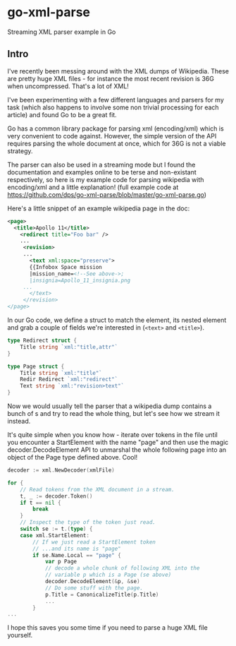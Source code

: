 go-xml-parse
============

Streaming XML parser example in Go

Intro
-----

I've recently been messing around with the XML dumps of Wikipedia. These are pretty huge XML files - for instance the most recent revision is 36G when uncompressed. That's a lot of XML!

I've been experimenting with a few different languages and parsers for my task (which also happens to involve some non trivial processing for each article) and found Go to be a great fit.

Go has a common library package for parsing xml (encoding/xml) which is very convenient to code against. However, the simple version of the API requires parsing the whole document at once, which for 36G is not a viable strategy. 

The parser can also be used in a streaming mode but I found the documentation and examples online to be terse and non-existant respectively, so here is my example code for parsing wikipedia with encoding/xml and a little explanation! (full example code at https://github.com/dps/go-xml-parse/blob/master/go-xml-parse.go)

Here's a little snippet of an example wikipedia page in the doc:

```xml
<page> 
  <title>Apollo 11</title> 
    <redirect title="Foo bar" /> 
    ... 
     <revision> 
     ... 
       <text xml:space="preserve"> 
       {{Infobox Space mission 
       |mission_name=<!--See above->; 
       |insignia=Apollo_11_insignia.png 
     ... 
       </text> 
     </revision> 
</page>
```

In our Go code, we define a struct to match the <page> element, its nested <redirect> element and grab a couple of fields we're interested in (`<text>` and `<title>`).
```go
type Redirect struct { 
    Title string `xml:"title,attr"` 
} 

type Page struct { 
    Title string `xml:"title"` 
    Redir Redirect `xml:"redirect"` 
    Text string `xml:"revision>text"` 
}
```
Now we would usually tell the parser that a wikipedia dump contains a bunch of <page>s and try to read the whole thing, but let's see how we stream it instead.

It's quite simple when you know how - iterate over tokens in the file until you encounter a StartElement with the name "page" and then use the magic decoder.DecodeElement API to unmarshal the whole following page into an object of the Page type defined above. Cool!

```go
decoder := xml.NewDecoder(xmlFile) 

for { 
    // Read tokens from the XML document in a stream. 
    t, _ := decoder.Token() 
    if t == nil { 
        break 
    } 
    // Inspect the type of the token just read. 
    switch se := t.(type) { 
    case xml.StartElement: 
        // If we just read a StartElement token 
        // ...and its name is "page" 
        if se.Name.Local == "page" { 
            var p Page 
            // decode a whole chunk of following XML into the
            // variable p which is a Page (se above) 
            decoder.DecodeElement(&p, &se) 
            // Do some stuff with the page. 
            p.Title = CanonicalizeTitle(p.Title)
            ...
        } 
...
```


I hope this saves you some time if you need to parse a huge XML file yourself.
